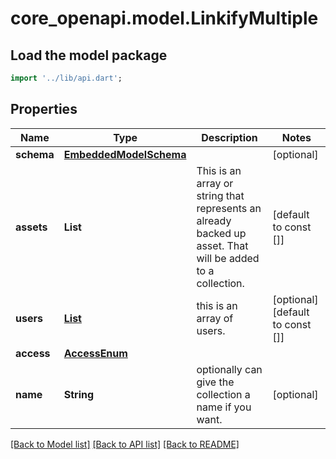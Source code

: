# core_openapi.model.LinkifyMultiple

## Load the model package
```dart
import '../lib/api.dart';
```

## Properties
Name | Type | Description | Notes
------------ | ------------- | ------------- | -------------
**schema** | [**EmbeddedModelSchema**](EmbeddedModelSchema.md) |  | [optional] 
**assets** | **List<String>** | This is an array or string that represents an already backed up asset. That will be added to a collection. | [default to const []]
**users** | [**List<SeededUser>**](SeededUser.md) | this is an array of users. | [optional] [default to const []]
**access** | [**AccessEnum**](AccessEnum.md) |  | 
**name** | **String** | optionally can give the collection a name if you want. | [optional] 

[[Back to Model list]](../README.md#documentation-for-models) [[Back to API list]](../README.md#documentation-for-api-endpoints) [[Back to README]](../README.md)



